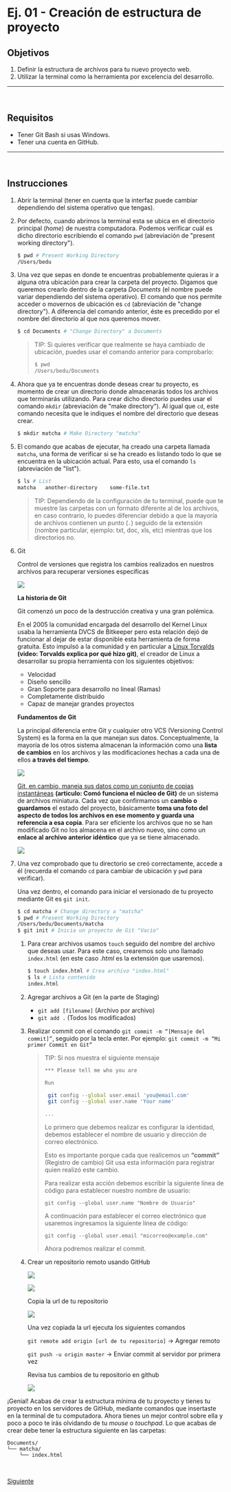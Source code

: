 # Ej. 01 - Creación de estructura de proyecto

## Objetivos
1. Definir la estructura de archivos para tu nuevo proyecto web.
2. Utilizar la terminal como la herramienta por excelencia del desarrollo.

---
<br/>

## Requisitos
- Tener Git Bash si usas Windows.
- Tener una cuenta en GitHub.

---
<br/>

## Instrucciones

1. Abrir la terminal (tener en cuenta que la interfaz puede cambiar dependiendo
   del sistema operativo que tengas).

2. Por defecto, cuando abrimos la terminal esta se ubica en el directorio
   principal (_home_) de nuestra computadora. Podemos verificar cuál es dicho
   directorio escribiendo el comando `pwd` (abreviación de "present working directory").

   ```bash
   $ pwd # Present Working Directory
   /Users/bedu
   ```

3. Una vez que sepas en donde te encuentras probablemente quieras ir a alguna
   otra ubicación para crear la carpeta del proyecto. Digamos que queremos
   crearlo dentro de la carpeta _Documents_ (el nombre puede variar dependiendo
   del sistema operativo). El comando que nos permite acceder o movernos de
   ubicación es `cd` (abreviación de "change directory"). A diferencia del comando anterior, éste es precedido por
   el nombre del directorio al que nos queremos mover.

   ```bash
   $ cd Documents # "Change Directory" a Documents
   ```

   > TIP: Si quieres verificar que realmente se haya cambiado de ubicación,
   > puedes usar el comando anterior para comprobarlo:
   >
   > ```bash
   > $ pwd
   > /Users/bedu/Documents
   > ```

4. Ahora que ya te encuentras donde deseas crear tu proyecto, es momento de
   crear un directorio donde almacenarás todos los archivos que terminarás
   utilizando. Para crear dicho directorio puedes usar el comando `mkdir` (abreviación de "make directory"). Al
   igual que `cd`, este comando necesita que le indiques el nombre del
   directorio que deseas crear.

   ```bash
   $ mkdir matcha # Make Directory "matcha"
   ```

5. El comando que acabas de ejecutar, ha creado una carpeta llamada `matcha`,
   una forma de verificar si se ha creado es listando todo lo que se encuentra
   en la ubicación actual. Para esto, usa el comando `ls` (abreviación de "list").

   ```bash
   $ ls # List
   matcha   another-directory    some-file.txt
   ```

   > TIP: Dependiendo de la configuración de tu terminal, puede que te muestre
   > las carpetas con un formato diferente al de los archivos, en caso contrario,
   > lo puedes diferenciar debido a que la mayoría de archivos contienen un
   > punto (`.`) seguido de la extensión (nombre particular, ejemplo: txt, doc,
   > xls, etc) mientras que los directorios no.

6. Git

   Control de versiones que registra los cambios realizados en nuestros archivos para recuperar
   versiones específicas


   ![](../assets/git.png)

   **La historia de Git**

   Git comenzó un poco de la destrucción creativa y una gran polémica.

   En el 2005 la comunidad encargada del desarrollo del Kernel Linux usaba la herramienta DVCS de Bitkeeper pero esta relación dejó de funcionar al dejar de estar disponible esta herramienta de forma gratuita. Esto impulsó a la comunidad y en particular a <a href="https://www.youtube.com/watch?v=iNFtX2ctExM" target="_blank">Linux Torvalds</a> **(video: Torvalds explica por qué hizo git)**, el creador de Linux a desarrollar su propia herramienta con los siguientes objetivos:

   - Velocidad
   - Diseño sencillo
   - Gran Soporte para desarrollo no lineal (Ramas)
   - Completamente distribuido
   - Capaz de manejar grandes proyectos

   **Fundamentos de Git**

   La principal diferencia entre Git y cualquier otro VCS (Versioning Control System) es la forma en la que manejan sus datos. Conceptualmente, la mayoría de los otros sistema almacenan la información como una **lista de cambios** en los archivos y las modificaciones hechas a cada una de ellos **a través del tiempo**.

   ![](../assets/git1.png)


   <a href="http://raulavila.com/2017/01/como-funciona-git-1/">Git, en cambio, maneja sus datos como un conjunto de copias instantáneas</a> **(articulo: Comó funciona el núcleo de Git)** de un sistema de archivos miniatura. Cada vez que confirmamos un **cambio o guardamos** el estado del proyecto, básicamente **toma una foto del aspecto de todos los archivos en ese momento y guarda una referencia a esa copia**. Para ser eficiente los archivos que no se han modificado Git no los almacena en el archivo nuevo, sino como un **enlace al archivo anterior idéntico** que ya se tiene almacenado.


   ![](../assets/git2.png)

7. Una vez comprobado que tu directorio se creó correctamente, accede a él
   (recuerda el comando `cd` para cambiar de ubicación y `pwd` para verificar).

   Una vez dentro, el comando para iniciar el versionado de tu proyecto mediante Git es `git init`.

   ```bash
   $ cd matcha # Change directory a "matcha"
   $ pwd # Present Working Directory
   /Users/bedu/Documents/matcha
   $ git init # Inicia un proyecto de Git "Vacío"
   ```

   1. Para crear archivos usamos `touch` seguido del nombre
   del archivo que deseas usar. Para este caso, crearemos solo uno llamado
   `index.html` (en este caso _.html_ es la extensión que usaremos).

      ```bash
      $ touch index.html # Crea archivo "index.html"
      $ ls # Lista contenido
      index.html
      ```

   2. Agregar archivos a Git (en la parte de Staging)

      - `git add [filename]` (Archivo por archivo)
      - `git add .` (Todos los modificados)

   3. Realizar commit con el comando `git commit -m “[Mensaje del commit]”`, seguido por la tecla enter. Por ejemplo: `git commit -m “Mi primer Commit en Git”`

      > TIP: Si nos muestra el siguiente mensaje
      > ```bash
      > *** Please tell me who you are
      >
      > Run
      >
      >  git config --global user.email 'you@email.com'
      >  git config --global user.name 'Your name'
      >
      > ...
      >```
      > Lo primero que debemos realizar es configurar la identidad, debemos establecer el nombre de usuario y dirección de correo electrónico.
      >
      > Esto es importante porque cada que realicemos un **“commit”** (Registro de cambio) Git usa esta información para registrar quien realizó este cambio.
      >
      > Para realizar esta acción debemos escribir la siguiente línea de código para establecer nuestro nombre de usuario:
      >
      > `git config --global user.name "Nombre de Usuario"`
      >
      > A continuación para establecer el correo electrónico que usaremos ingresamos la siguiente línea de código:
      >
      > `git config --global user.email "micorreo@example.com"`
      >
      > Ahora podremos realizar el commit.

   4. Crear un repositorio remoto usando GitHub

      ![](../assets/git3.png)

      ![](../assets/git4.png)

      Copia la url de tu repositorio

      ![](../assets/git5.png)

      Una vez copiada la url ejecuta los siguientes comandos

      `git remote add origin [url de tu repositorio]` -> Agregar remoto

      `git push -u origin master` -> Enviar commit al servidor por primera vez

      Revisa tus cambios de tu repositorio en github

      ![](../assets/git6.png)

¡Genial! Acabas de crear la estructura mínima de tu proyecto y tienes tu proyecto en
los servidores de GitHub, mediante comandos que insertaste en la terminal de tu computadora. Ahora tienes un mejor control sobre
ella y poco a poco te irás olvidando de tu _mouse_ o _touchpad_. Lo que acabas de crear debe
tener la estructura siguiente en las carpetas:

```text
Documents/
└── matcha/
    └── index.html
```

<br/>

[Siguiente](../Ejemplo%2002/README.md)